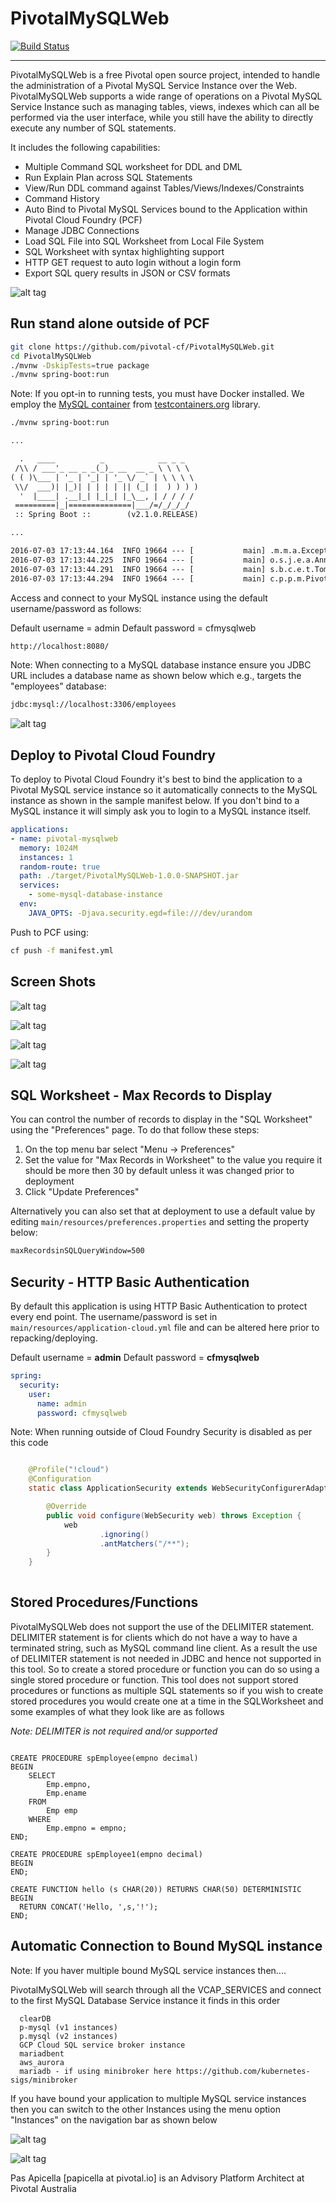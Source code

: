 # PivotalMySQLWeb

[![Build Status](https://travis-ci.org/eduardomioto/PivotalMySQLWeb.svg?branch=master)](https://travis-ci.org/eduardomioto/PivotalMySQLWeb)

--------------

PivotalMySQLWeb is a free Pivotal open source project, intended to handle the administration of a Pivotal MySQL Service
Instance over the Web. PivotalMySQLWeb supports a wide range of operations on a Pivotal MySQL Service Instance such as
managing tables, views, indexes which can all be performed via the user interface, while you still have the ability to
directly execute any number of SQL statements.

It includes the following capabilities:

- Multiple Command SQL worksheet for DDL and DML
- Run Explain Plan across SQL Statements
- View/Run DDL command against Tables/Views/Indexes/Constraints
- Command History
- Auto Bind to Pivotal MySQL Services bound to the Application within Pivotal Cloud Foundry (PCF)
- Manage JDBC Connections
- Load SQL File into SQL Worksheet from Local File System
- SQL Worksheet with syntax highlighting support
- HTTP GET request to auto login without a login form
- Export SQL query results in JSON or CSV formats

![alt tag](https://image.ibb.co/kxYJLk/piv_mysqlweb1.png)

## Run stand alone outside of PCF

```sh
git clone https://github.com/pivotal-cf/PivotalMySQLWeb.git
cd PivotalMySQLWeb
./mvnw -DskipTests=true package
./mvnw spring-boot:run
```

Note: If you opt-in to running tests, you must have Docker installed. We employ the [MySQL container](https://mvnrepository.com/artifact/org.testcontainers/mysql) from [testcontainers.org](https://www.testcontainers.org) library.

```txt
./mvnw spring-boot:run

...

  .   ____          _            __ _ _
 /\\ / ___'_ __ _ _(_)_ __  __ _ \ \ \ \
( ( )\___ | '_ | '_| | '_ \/ _` | \ \ \ \
 \\/  ___)| |_)| | | | | || (_| |  ) ) ) )
  '  |____| .__|_| |_|_| |_\__, | / / / /
 =========|_|==============|___/=/_/_/_/
 :: Spring Boot ::        (v2.1.0.RELEASE)

...

2016-07-03 17:13:44.164  INFO 19664 --- [           main] .m.m.a.ExceptionHandlerExceptionResolver : Detected @ExceptionHandler methods in repositoryRestExceptionHandler
2016-07-03 17:13:44.225  INFO 19664 --- [           main] o.s.j.e.a.AnnotationMBeanExporter        : Registering beans for JMX exposure on startup
2016-07-03 17:13:44.291  INFO 19664 --- [           main] s.b.c.e.t.TomcatEmbeddedServletContainer : Tomcat started on port(s): 8080 (http)
2016-07-03 17:13:44.294  INFO 19664 --- [           main] c.p.p.m.PivotalMySqlWebApplication       : Started PivotalMySqlWebApplication in 3.4 seconds (JVM running for 3.761)
```

Access and connect to your MySQL instance using the default username/password as follows:

Default username = admin
Default password = cfmysqlweb

```txt
http://localhost:8080/
```

Note: When connecting to a MySQL database instance ensure you JDBC URL includes a database name as shown below which e.g., targets the "employees" database:

```txt
jdbc:mysql://localhost:3306/employees
```

![alt tag](https://image.ibb.co/f3SzLk/piv_mysqlweb2.png)

## Deploy to Pivotal Cloud Foundry

To deploy to Pivotal Cloud Foundry it's best to bind the application to a Pivotal MySQL service instance so it automatically connects
to the MySQL instance as shown in the sample manifest below. If you don't bind to a MySQL instance it will simply ask you to login
to a MySQL instance itself.

```yml
applications:
- name: pivotal-mysqlweb
  memory: 1024M
  instances: 1
  random-route: true
  path: ./target/PivotalMySQLWeb-1.0.0-SNAPSHOT.jar
  services:
    - some-mysql-database-instance
  env:
    JAVA_OPTS: -Djava.security.egd=file:///dev/urandom
```

Push to PCF using:

```sh
cf push -f manifest.yml
```

## Screen Shots

![alt tag](https://image.ibb.co/kKG6rF/piv_mysqlweb3.png)

![alt tag](https://image.ibb.co/f9rZdv/piv_mysqlweb4.png)

![alt tag](https://image.ibb.co/bWG0Jv/piv_mysqlweb5.png)

![alt tag](https://image.ibb.co/bBCJ5a/piv_mysqlweb6.png)

## SQL Worksheet - Max Records to Display

You can control the number of records to display in the "SQL Worksheet" using the "Preferences" page. To do that follow these steps:

1. On the top menu bar select "Menu -> Preferences"
2. Set the value for "Max Records in Worksheet" to the value you require it should be more then 30 by default unless it was changed prior to deployment
3. Click "Update Preferences"

Alternatively you can also set that at deployment to use a default value by editing `main/resources/preferences.properties` and setting the property below:

```txt
maxRecordsinSQLQueryWindow=500
```

## Security - HTTP Basic Authentication

By default this application is using HTTP Basic Authentication to protect every end point. The username/password is set in
`main/resources/application-cloud.yml` file and can be altered here prior to repacking/deploying.

Default username = **admin**
Default password = **cfmysqlweb**

```yml
spring:
  security:
    user:
      name: admin
      password: cfmysqlweb
```

Note: When running outside of Cloud Foundry Security is disabled as per this code

```java

	@Profile("!cloud")
	@Configuration
	static class ApplicationSecurity extends WebSecurityConfigurerAdapter {

		@Override
		public void configure(WebSecurity web) throws Exception {
			web
					.ignoring()
					.antMatchers("/**");
		}
	}
	
```

## Stored Procedures/Functions

PivotalMySQLWeb does not support the use of the DELIMITER statement. DELIMITER statement is for clients which do not have a way to 
have a terminated string, such as MySQL command line client. As a result the use of DELIMITER statement is not needed in JDBC and
hence not supported in this tool. So to create a stored procedure or function you can do so using a single stored procedure or function.
This tool does not support stored procedures or functions as multiple SQL statements so if you wish to create stored procedures you would
create one at a time in the SQLWorksheet and some examples of what they look like are as follows

_Note: DELIMITER is not required and/or supported_

```mysql

CREATE PROCEDURE spEmployee(empno decimal)
BEGIN
    SELECT
        Emp.empno,
        Emp.ename
    FROM
        Emp emp
    WHERE
        Emp.empno = empno;
END;

CREATE PROCEDURE spEmployee1(empno decimal)
BEGIN
END;

CREATE FUNCTION hello (s CHAR(20)) RETURNS CHAR(50) DETERMINISTIC
BEGIN
  RETURN CONCAT('Hello, ',s,'!');
END;
```

## Automatic Connection to Bound MySQL instance

Note: If you haver multiple bound MySQL service instances then....

PivotalMySQLWeb will search through all the VCAP_SERVICES and connect to the first MySQL Database Service instance it finds in this order

```
  clearDB
  p-mysql (v1 instances)
  p.mysql (v2 instances)
  GCP Cloud SQL service broker instance
  mariadbent
  aws_aurora
  mariadb - if using minibroker here https://github.com/kubernetes-sigs/minibroker
```

If you have bound your application to multiple MySQL service instances then you can switch to the other Instances using the menu option 
"Instances" on the navigation bar as shown below

![alt tag](https://i.ibb.co/j6gTRM3/piv-mysqlweb7.png)

  
![alt tag](https://image.ibb.co/iCvjc5/Pivotal-My-SQLWeb-BLOG.png)

Pas Apicella [papicella at pivotal.io] is an Advisory Platform Architect at Pivotal Australia

